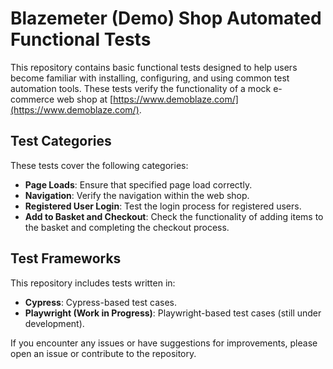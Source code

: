 # Blazemeter (Demo) Shop Automated Functional Tests

This repository contains basic functional tests designed to help users become familiar with installing, configuring, and using common test automation tools. These tests verify the functionality of a mock e-commerce web shop at [https://www.demoblaze.com/](https://www.demoblaze.com/).

## Test Categories

These tests cover the following categories:

- **Page Loads**: Ensure that specified page load correctly.
- **Navigation**: Verify the navigation within the web shop.
- **Registered User Login**: Test the login process for registered users.
- **Add to Basket and Checkout**: Check the functionality of adding items to the basket and completing the checkout process.

## Test Frameworks

This repository includes tests written in:

- **Cypress**: Cypress-based test cases.
- **Playwright (Work in Progress)**: Playwright-based test cases (still under development).

If you encounter any issues or have suggestions for improvements, please open an issue or contribute to the repository.

